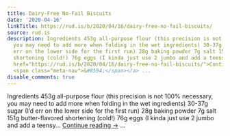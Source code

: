 ```yaml
---
title: Dairy-Free No-Fail Biscuits
date: '2020-04-16'
linkTitle: https://rud.is/b/2020/04/16/dairy-free-no-fail-biscuits/
source: rud.is
description: Ingredients 453g all-purpose flour (this precision is not 100% necessary,
  you may need to add more when folding in the wet ingredients) 30-37g sugar (I&#8217;d
  err on the lower side for the first run) 28g baking powder 7g salt 151g butter-flavored
  shortening (cold!) 76g eggs (I kinda just use 2 jumbo and add a teensy... <a class="more-link"
  href="https://rud.is/b/2020/04/16/dairy-free-no-fail-biscuits/">Continue reading
  <span class="meta-nav">&#8594;</span></a> ...
disable_comments: true
---
```

Ingredients 453g all-purpose flour (this precision is not 100% necessary, you may need to add more when folding in the wet ingredients) 30-37g sugar (I&#8217;d err on the lower side for the first run) 28g baking powder 7g salt 151g butter-flavored shortening (cold!) 76g eggs (I kinda just use 2 jumbo and add a teensy... <a class="more-link" href="https://rud.is/b/2020/04/16/dairy-free-no-fail-biscuits/">Continue reading <span class="meta-nav">&#8594;</span></a> ...
